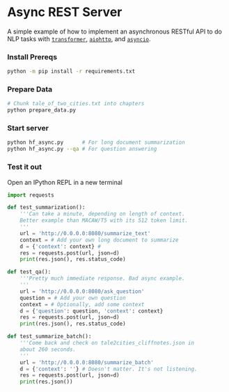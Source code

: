 # Async REST Server

A simple example of how to implement an asynchronous RESTful API to do NLP tasks with [`transformer`](https://github.com/huggingface/transformers), [`aiohttp`](https://docs.aiohttp.org/en/stable/), and [`asyncio`](https://docs.python.org/3/library/asyncio.html).

### Install Prereqs
```bash
python -m pip install -r requirements.txt
```

### Prepare Data
```bash
# Chunk tale_of_two_cities.txt into chapters
python prepare_data.py
```

### Start server
```bash
python hf_async.py      # For long document summarization
python hf_async.py --qa # For question answering
```

### Test it out
Open an IPython REPL in a new terminal
```python
import requests

def test_summarization():
    '''Can take a minute, depending on length of context.
    Better example than MACAW/T5 with its 512 token limit.
    '''
    url = 'http://0.0.0.0:8080/summarize_text'
    context = # Add your own long document to summarize
    d = {'context': context} # 
    res = requests.post(url, json=d)
    print(res.json(), res.status_code)

def test_qa():
    '''Pretty much immediate response. Bad async example.
    '''
    url = 'http://0.0.0.0:8080/ask_question'
    question = # Add your own question
    context = # Optionally, add some context
    d = {'question': question, 'context': context}
    res = requests.post(url, json=d)
    print(res.json(), res.status_code)

def test_summarize_batch():
    '''Come back and check on tale2cities_cliffnotes.json in 
    about 260 seconds.
    '''
    url = 'http://0.0.0.0:8080/summarize_batch'
    d = {'context': ''} # Doesn't matter. It's not listening.
    res = requests.post(url, json=d)
    print(res.json())
```